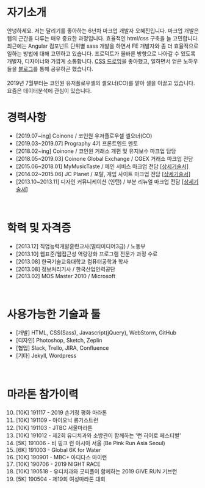 # 자기소개
안녕하세요. 저는 달리기를 좋아하는 6년차 마크업 개발자 오혜진입니다. 마크업 개발은 웹의 근간을 다루는 매우 중요한 과정입니다. 효율적인 html/css 구축을 늘 고민합니다. 최근에는 Angular 컴포넌트 단위별 sass 개발을 하면서 FE 개발자와 좀 더 효율적으로 일하는 방법에 대해 고민하고 있습니다. 프로덕트가 올바른 방향으로 나아갈 수 있도록 개발자, 디자이너와 가깝게 소통합니다. [CSS 드로잉](https://codepen.io/collection/AVKvZM/)을 좋아했고, 일하면서 얻은 노하우들을 [블로그](http://zinee-world.tistory.com)를 통해 공유하곤 했습니다.
<br><br>
2019년 7월부터는 코인원 유저플로우셀의 셀오너(CO)를 맡아 셀을 이끌고 있습니다. 요즘은 데이터분석에 관심이 있습니다.
<br>

# 경력사항
* [2019.07~ing] Coinone / 코인원 유저플로우셀 셀오너(CO)
* [2019.03~2019.07] Prography 4기 프론트엔드 멘토
* [2018.02~ing] Coinone / 코인원 거래소 개편 및 유지보수 마크업 담당
* [2018.05~2019.03] Coinone Global Exchange / CGEX 거래소 마크업 전담
* [2015.06~2018.01] MyMusicTaste / 메인 서비스 마크업 전담 [[상세기술서]](https://github.com/zineeworld/resume/blob/master/after201506.md#201506ing)
* [2014.02~2015.06] JC Planet / 포탈, 게임 사이트 마크업 전담 [[상세기술서]](https://github.com/zineeworld/resume/blob/master/before201506.md#201402201506)
* [2013.10~2013.11] 디자인 커뮤니케이션 (인턴) / 부분 리뉴얼 마크업 전담 [[상세기술서]](https://github.com/zineeworld/resume/blob/master/before201506.md#201310201311)

<br>

# 학력 및 자격증
* [2013.12] 직업능력개발훈련교사(멀티미디어3급) / 노동부
* [2013.10] 웹표준/웹접근성 역량강화 프로그램 전문가 과정 수료
* [2013.08] 한국기술교육대학교 컴퓨터공학과 학사
* [2013.08] 정보처리기사 / 한국산업인력공단
* [2013.02] MOS Master 2010 / Microsoft
   
<br>
   
# 사용가능한 기술과 툴
* [개발] HTML, CSS(Sass), Javascript(jQuery), WebStorm, GitHub
* [디자인] Photoshop, Sketch, Zeplin
* [협업] Slack, Trello, JIRA, Confluence
* [기타] Jekyll, Wordpress

<br>

# 마라톤 참가이력
10. [10K] 191117 - 2019 손기정 평화 마라톤 
09. [10K] 191109 - 아이오닉 롱기스트런 
08. [10K] 191103 - JTBC 서울마라톤 
07. [10K] 191012 - 제2회 유디치과와 소방관이 함께하는 '런 히어로 페스티벌' 
06. [5K] 191006 - 비 핑크 런 아시아 서울 (Be Pink Run Asia Seoul) 
05. [6K] 191003 - Global 6K for Water 
04. [10K] 190901 - MBC+ 아디다스 마이런 
03. [10K] 190706 - 2019 NIGHT RACE
02. [10K] 190518 - 유디치과와 굿피플이 함께하는 2019 GIVE RUN 기브런 
01. [5K] 190504 - 제19회 여성마라톤 대회

